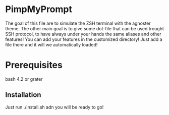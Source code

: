 # PimpMyPrompt
The goal of this file are to simulate the ZSH terminal with the agnoster theme. 
The other main goal is to give some dot-file that can be used trought SSH protocol, to have always under your hands the same aliases and other features!
You can add your features in the customized directory! Just add a file there and it will we automatically loaded!

# Prerequisites
bash 4.2 or grater

## Installation
Just run ./install.sh adn you will be ready to go!
